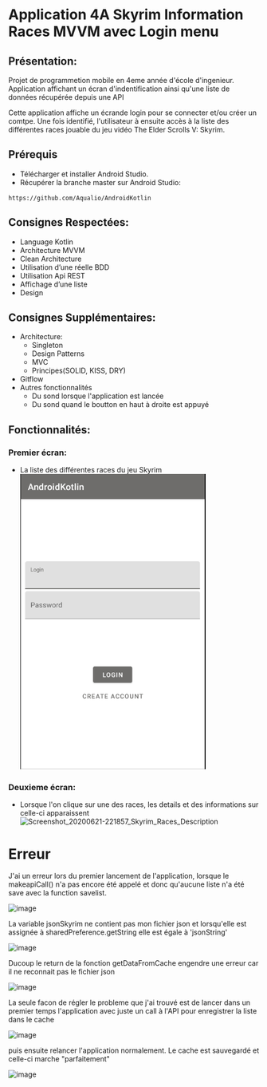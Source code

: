 # Application 4A Skyrim Information Races MVVM avec Login menu
## Présentation:

Projet de programmetion mobile en 4eme année d'école d'ingenieur. Application affichant un écran d'indentification ainsi qu'une liste de données récupérée depuis une API 

Cette application affiche un écrande login pour se connecter et/ou créer un comtpe. Une fois identifié, l'utilisateur à ensuite accès à la liste des différentes races jouable du jeu vidéo The Elder Scrolls V: Skyrim.

## Prérequis
  - Télécharger et installer Android Studio.
  - Récupérer la branche master sur Android Studio:
```
https://github.com/Aqualio/AndroidKotlin
```
## Consignes Respectées:

  - Language Kotlin
  - Architecture MVVM
  - Clean Architecture
  - Utilisation d’une réelle BDD
  - Utilisation Api REST
  - Affichage d’une liste
  - Design

## Consignes Supplémentaires:

   - Architecture:
      - Singleton
      - Design Patterns
      - MVC
      - Principes(SOLID, KISS, DRY)
   - Gitflow
   - Autres fonctionnalités
      - Du sond lorsque l'application est lancée
      - Du sond quand le boutton en haut à droite est appuyé 

## Fonctionnalités:

### Premier écran:
  - La liste des différentes races du jeu Skyrim  
![Screenshot_20200621-221840_Skyrim_Races_Description](https://raw.githubusercontent.com/Aqualio/AndroidKotlin/master/readme_img/Screenshots_login.PNG)
### Deuxieme écran:
  - Lorsque l'on clique sur une des races, les details et des informations sur celle-ci apparaissent 
![Screenshot_20200621-221857_Skyrim_Races_Description](https://user-images.githubusercontent.com/60584997/85234567-7beea280-b40e-11ea-9d47-3955f13fbf63.jpg)

# Erreur
J'ai un erreur lors du premier lancement de l'application, lorsque le makeapiCall() n'a pas encore été appelé et donc qu'aucune liste n'a été save avec la function savelist.

![image](https://user-images.githubusercontent.com/60584997/85236931-c0843900-b422-11ea-855b-73a1b7f3b98b.png)

La variable jsonSkyrim ne contient pas mon fichier json et lorsqu'elle est assignée à sharedPreference.getString elle est égale à 'jsonString'

![image](https://user-images.githubusercontent.com/60584997/85236984-338daf80-b423-11ea-9894-770e0fcd085e.png)

Ducoup le return de la fonction getDataFromCache engendre une erreur car il ne reconnait pas le fichier json 

![image](https://user-images.githubusercontent.com/60584997/85237020-6b94f280-b423-11ea-9b98-cf5c281cff2d.png)

La seule facon de régler le probleme que j'ai trouvé est de lancer dans un premier temps l'application avec juste un call à l'API pour enregistrer la liste dans le cache 

![image](https://user-images.githubusercontent.com/60584997/85237056-b6af0580-b423-11ea-98c0-3f95fca16300.png)

puis ensuite relancer l'application normalement. Le cache est sauvegardé et celle-ci marche "parfaitement"

![image](https://user-images.githubusercontent.com/60584997/85237083-e8c06780-b423-11ea-9c25-11518ddfb671.png)
